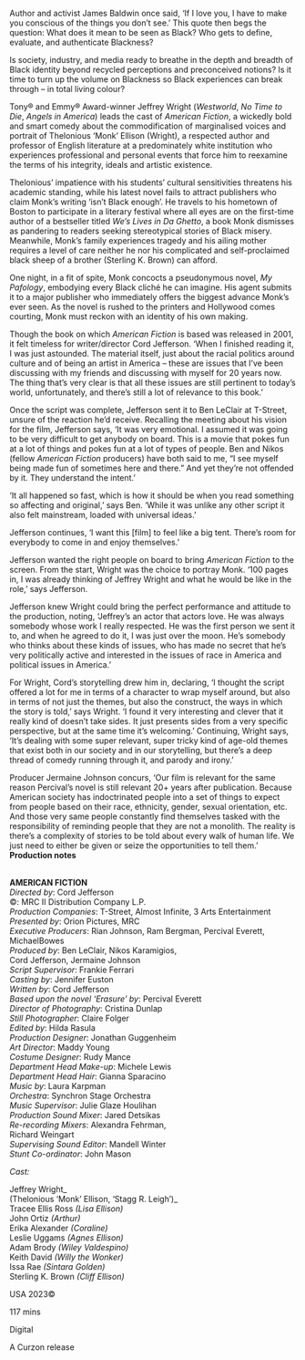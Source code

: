 
Author and activist James Baldwin once said, ‘If I love you, I have to make you conscious of the things you don’t see.’ This quote then begs the question: What does it mean to be seen as Black? Who gets to define, evaluate, and authenticate Blackness?

Is society, industry, and media ready to breathe in the depth and breadth of Black identity beyond recycled perceptions and preconceived notions? Is it time to turn up the volume on Blackness so Black experiences can break through – in total living colour?

Tony® and Emmy® Award-winner Jeffrey Wright (_Westworld_, _No Time to Die_, _Angels in America_) leads the cast of _American Fiction_, a wickedly bold and smart comedy about the commodification of marginalised voices and portrait of Thelonious ‘Monk’ Ellison (Wright), a respected author and professor of English literature at a predominately white institution who experiences professional and personal events that force him to reexamine the terms of his integrity, ideals and artistic existence.

Thelonious’ impatience with his students’ cultural sensitivities threatens his academic standing, while his latest novel fails to attract publishers who claim Monk’s writing ‘isn’t Black enough’. He travels to his hometown of Boston to participate in a literary festival where all eyes are on the first-time author of a bestseller titled _We’s Lives in Da Ghetto_, a book Monk dismisses as pandering to readers seeking stereotypical stories of Black misery. Meanwhile, Monk’s family experiences tragedy and his ailing mother requires a level of care neither he nor his complicated and self-proclaimed black sheep of a brother (Sterling K. Brown) can afford.

One night, in a fit of spite, Monk concocts a pseudonymous novel, _My Pafology_, embodying every Black cliché he can imagine. His agent submits it to a major publisher who immediately offers the biggest advance Monk’s ever seen. As the novel is rushed to the printers and Hollywood comes courting, Monk must reckon with an identity of his own making.

Though the book on which _American Fiction_ is based was released in 2001, it felt timeless for writer/director Cord Jefferson. ‘When I finished reading it, I was just astounded. The material itself, just about the racial politics around culture and of being an artist in America – these are issues that I’ve been discussing with my friends and discussing with myself for 20 years now. The thing that’s very clear is that all these issues are still pertinent to today’s world, unfortunately, and there’s still a lot of relevance to this book.’

Once the script was complete, Jefferson sent it to Ben LeClair at T-Street, unsure of the reaction he’d receive. Recalling the meeting about his vision for the film, Jefferson says, ‘It was very emotional. I assumed it was going to be very difficult to get anybody on board. This is a movie that pokes fun at a lot of things and pokes fun at a lot of types of people. Ben and Nikos (fellow _American Fiction_ producers) have both said to me, “I see myself being made fun of sometimes here and there.” And yet they’re not offended by it. They understand the intent.’

‘It all happened so fast, which is how it should be when you read something so affecting and original,’ says Ben. ‘While it was unlike any other script it also felt mainstream, loaded with universal ideas.’

Jefferson continues, ‘I want this [film] to feel like a big tent. There’s room for everybody to come in and enjoy themselves.’

Jefferson wanted the right people on board to bring _American Fiction_ to the screen. From the start, Wright was the choice to portray Monk. ‘100 pages in, I was already thinking of Jeffrey Wright and what he would be like in the role,’ says Jefferson.

Jefferson knew Wright could bring the perfect performance and attitude to the production, noting, ‘Jeffrey’s an actor that actors love. He was always somebody whose work I really respected. He was the first person we sent it to, and when he agreed to do it, I was just over the moon. He’s somebody who thinks about these kinds of issues, who has made no secret that he’s very politically active and interested in the issues of race in America and political issues in America.’

For Wright, Cord’s storytelling drew him in, declaring, ‘I thought the script offered a lot for me in terms of a character to wrap myself around, but also in terms of not just the themes, but also the construct, the ways in which the story is told,’ says Wright. ‘I found it very interesting and clever that it really kind of doesn’t take sides. It just presents sides from a very specific perspective, but at the same time it’s welcoming.’ Continuing, Wright says, ‘It’s dealing with some super relevant, super tricky kind of age-old themes that exist both in our society and in our storytelling, but there’s a deep thread of comedy running through it, and parody and irony.’

Producer Jermaine Johnson concurs, ‘Our film is relevant for the same reason Percival’s novel is still relevant 20+ years after publication. Because American society has indoctrinated people into a set of things to expect from people based on their race, ethnicity, gender, sexual orientation, etc. And those very same people constantly find themselves tasked with the responsibility of reminding people that they are not a monolith. The reality is there’s a complexity of stories to be told about every walk of human life. We just need to either be given or seize the opportunities to tell them.’  
**Production notes**
<br><br>

**AMERICAN FICTION**  
_Directed by_: Cord Jefferson  
©: MRC II Distribution Company L.P.  
_Production Companies_: T-Street, Almost Infinite,  3 Arts Entertainment  
_Presented by_: Orion Pictures, MRC  
_Executive Producers_: Rian Johnson, Ram Bergman, Percival Everett, MichaelBowes  
_Produced by_: Ben LeClair, Nikos Karamigios,  
Cord Jefferson, Jermaine Johnson  
_Script Supervisor_: Frankie Ferrari  
_Casting by_: Jennifer Euston  
_Written by_: Cord Jefferson  
_Based upon the novel ‘Erasure’ by_: Percival Everett  
_Director of Photography_: Cristina Dunlap  
_Still Photographer_: Claire Folger  
_Edited by_: Hilda Rasula  
_Production Designer_: Jonathan Guggenheim  
_Art Director_: Maddy Young  
_Costume Designer_: Rudy Mance  
_Department Head Make-up_: Michele Lewis  
_Department Head Hair_: Gianna Sparacino  
_Music by_: Laura Karpman  
_Orchestra_: Synchron Stage Orchestra  
_Music Supervisor_: Julie Glaze Houlihan  
_Production Sound Mixer_: Jared Detsikas  
_Re-recording Mixers_: Alexandra Fehrman,  
Richard Weingart  
_Supervising Sound Editor_: Mandell Winter  
_Stunt Co-ordinator_: John Mason

_Cast:_

Jeffrey Wright_  
(Thelonious ‘Monk’ Ellison, ‘Stagg R. Leigh’)_  
Tracee Ellis Ross _(Lisa Ellison)_  
John Ortiz _(Arthur)_  
Erika Alexander _(Coraline)_  
Leslie Uggams _(Agnes Ellison)_  
Adam Brody _(Wiley Valdespino)_  
Keith David _(Willy the Wonker)_  
Issa Rae _(Sintara Golden)_  
Sterling K. Brown _(Cliff Ellison)_

USA 2023©

117 mins

Digital

A Curzon release
<!--stackedit_data:
eyJoaXN0b3J5IjpbLTY1MTM1MTMwMF19
-->